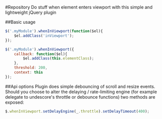 #Repository
Do stuff when element enters viewport with this simple and lightweight jQuery plugin

##Basic usage
```javascript
$('.myModule').whenInViewport(function($el){
	$el.addClass('inViewport');
});

$('.myModule').whenInViewport({
	callback: function($el){
		$el.addClass(this.elementClass);
	},
	threshold: 200,
	context: this
});
```
##Api options
Plugin does simple debouncing of scroll and resize events. Should you choose to alter the delaying / rate-limiting engine (for example delegate to undescore's throttle or debounce functions) two methods are exposed:

```javascript
$.whenInViewport.setDelayEngine(_.throttle).setDelayTimeout(400);
```
